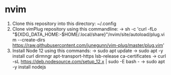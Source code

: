 # nvim
1. Clone this repository into this directory: ~/.config
2. Clone vimPlug repository using this commandline: 
    -> sh -c 'curl -fLo "${XDG_DATA_HOME:-$HOME/.local/share}"/nvim/site/autoload/plug.vim --create-dirs \
       https://raw.githubusercontent.com/junegunn/vim-plug/master/plug.vim'
3. Install Node 12 using this commands: 
    -> sudo apt update
    -> sudo apt -y install curl dirmngr apt-transport-https lsb-release ca-certificates
    -> curl -sL https://deb.nodesource.com/setup_12.x | sudo -E bash -
    -> sudo apt -y install nodejs
